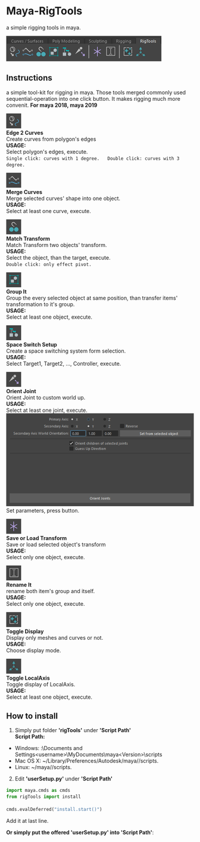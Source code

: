 # Maya-RigTools
a simple rigging tools in maya.

![](img/0.png)  

## Instructions
a simple tool-kit for rigging in maya. Those tools merged commonly used sequential-operation into one click button. 
It makes rigging much more convenit.
**For maya 2018, maya 2019**

![](img/1.png)  
**Edge 2 Curves**  
Create curves from polygon's edges  
**USAGE:**  
Select polygon's edges, execute.  
`
Single click: curves with 1 degree.  
Double click: curves with 3 degree.
`  

![](img/2.png)  
**Merge Curves**  
Merge selected curves' shape into one object.  
**USAGE:**  
Select at least one curve, execute.  

![](img/5.png)  
**Match Transform**  
Match Transform two objects' transform.  
**USAGE:**  
Select the object, than the target, execute.  
`Double click: only effect pivot.`  

![](img/3.png)  
**Group It**  
Group the every selected object at same position, than transfer items' transformation to it's group.  
**USAGE:**  
Select at least one object, execute.  

![](img/4.png)  
**Space Switch Setup**  
Create a space switching system form selection.  
**USAGE:**  
Select Target1, Target2, ..., Controller, execute.  

![](img/7.png)  
**Orient Joint**  
Orient Joint to custom world up.  
**USAGE:**  
Select at least one joint, execute.  
![](img/10.png)  
Set parameters, press button.  

![](img/11.png)  
**Save or Load Transform**  
Save or load selected object's transform  
**USAGE:**  
Select only one object, execute.  

![](img/6.png)  
**Rename It**  
rename both item's group and itself.  
**USAGE:**  
Select only one object, execute.  

![](img/8.png)  
**Toggle Display**  
Display only meshes and curves or not.  
**USAGE:**  
Choose display mode.  

![](img/9.png)  
**Toggle LocalAxis**  
Toggle display of LocalAxis.  
**USAGE:**  
Select at least one object, execute.  

## How to install
1. Simply put folder **'rigTools'** under **'Script Path'**  
**Script Path:**  
- Windows: <drive>:\Documents and Settings\<username>\MyDocuments\maya\<Version>\scripts
- Mac OS X: ~/Library/Preferences/Autodesk/maya/<version>/scripts.
- Linux: ~/maya/<version>/scripts.  

2. Edit **'userSetup.py'** under **'Script Path'**  
```python
import maya.cmds as cmds
from rigTools import install

cmds.evalDeferred("install.start()")
```  
Add it at last line.

**Or simply put the offered 'userSetup.py' into 'Script Path'**: